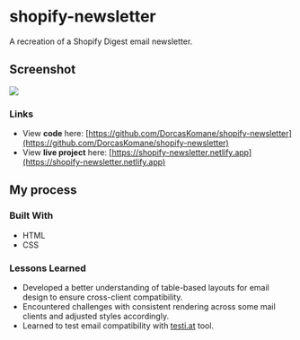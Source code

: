 # shopify-newsletter
A recreation of a Shopify Digest email newsletter.


## Screenshot

![](https://i.ibb.co/898QHDY/img-newsletter.png)


### Links

- View **code** here: [https://github.com/DorcasKomane/shopify-newsletter](https://github.com/DorcasKomane/shopify-newsletter)
- View **live project** here: [https://shopify-newsletter.netlify.app](https://shopify-newsletter.netlify.app)


## My process

### Built With
- HTML
- CSS

### Lessons Learned
- Developed a better understanding of table-based layouts for email design to ensure cross-client compatibility.
- Encountered challenges with consistent rendering across some mail clients and adjusted styles accordingly.
- Learned to test email compatibility with [testi.at](https://testi.at/) tool.
